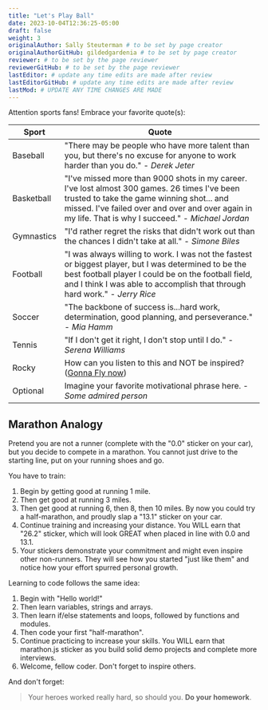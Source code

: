 ```yaml
---
title: "Let's Play Ball"
date: 2023-10-04T12:36:25-05:00
draft: false
weight: 3
originalAuthor: Sally Steuterman # to be set by page creator
originalAuthorGitHub: gildedgardenia # to be set by page creator
reviewer: # to be set by the page reviewer
reviewerGitHub: # to be set by the page reviewer
lastEditor: # update any time edits are made after review
lastEditorGitHub: # update any time edits are made after review
lastMod: # UPDATE ANY TIME CHANGES ARE MADE
---
```


Attention sports fans! Embrace your favorite quote(s):

| Sport | Quote |
|-------|-------|
| Baseball | "There may be people who have more talent than you, but there's no excuse for anyone to work harder than you do." - *Derek Jeter* |
| Basketball | "I've missed more than 9000 shots in my career. I've lost almost 300 games. 26 times I've been trusted to take the game winning shot... and missed. I've failed over and over and over again in my life. That is why I succeed." - *Michael Jordan* |
| Gymnastics | "I'd rather regret the risks that didn't work out than the chances I didn't take at all." - *Simone Biles* |
| Football | "I was always willing to work. I was not the fastest or biggest player, but I was determined to be the best football player I could be on the football field, and I think I was able to accomplish that through hard work." - *Jerry Rice* |
| Soccer | "The backbone of success is...hard work, determination, good planning, and perseverance." - *Mia Hamm* |
| Tennis | "If I don't get it right, I don't stop until I do." - *Serena Williams* |
| Rocky | How can you listen to this and NOT be inspired? ([Gonna Fly now](https://www.youtube.com/watch?v=ioE_O7Lm0I4/)) |
| Optional | Imagine your favorite motivational phrase here. - *Some admired person* |

## Marathon Analogy

Pretend you are not a runner (complete with the "0.0" sticker on your car),
but you decide to compete in a marathon. You cannot just drive to the
starting line, put on your running shoes and go.

You have to train:

1. Begin by getting good at running 1 mile.
1. Then get good at running 3 miles.
1. Then get good at running 6, then 8, then 10 miles. By now you could try a
   half-marathon, and proudly slap a "13.1" sticker on your car.
1. Continue training and increasing your distance. You WILL earn that "26.2"
   sticker, which will look GREAT when placed in line with 0.0 and 13.1.
1. Your stickers demonstrate your commitment and might even inspire other
   non-runners. They will see how you started "just like them" and notice how
   your effort spurred personal growth.

Learning to code follows the same idea:

1. Begin with "Hello world!"
1. Then learn variables, strings and arrays.
1. Then learn if/else statements and loops, followed by functions and modules.
1. Then code your first "half-marathon".
1. Continue practicing to increase your skills. You WILL earn that
   marathon.js sticker as you build solid demo projects and complete more
   interviews.
1. Welcome, fellow coder. Don't forget to inspire others.

And don't forget:

> Your heroes worked really hard, so should you.  **Do your homework**.